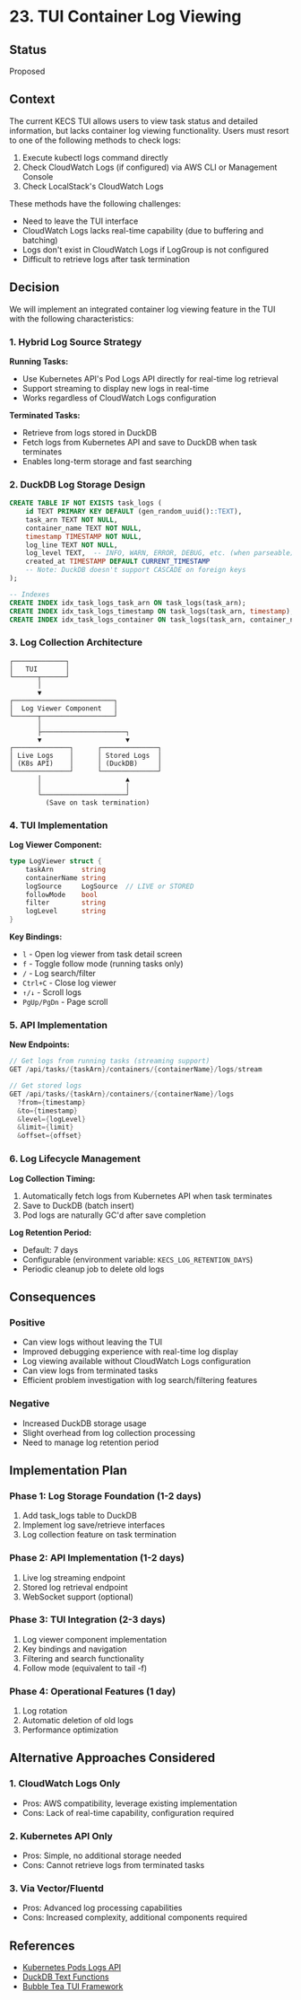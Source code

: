 # 23. TUI Container Log Viewing

## Status

Proposed

## Context

The current KECS TUI allows users to view task status and detailed information, but lacks container log viewing functionality. Users must resort to one of the following methods to check logs:

1. Execute kubectl logs command directly
2. Check CloudWatch Logs (if configured) via AWS CLI or Management Console
3. Check LocalStack's CloudWatch Logs

These methods have the following challenges:
- Need to leave the TUI interface
- CloudWatch Logs lacks real-time capability (due to buffering and batching)
- Logs don't exist in CloudWatch Logs if LogGroup is not configured
- Difficult to retrieve logs after task termination

## Decision

We will implement an integrated container log viewing feature in the TUI with the following characteristics:

### 1. Hybrid Log Source Strategy

**Running Tasks:**
- Use Kubernetes API's Pod Logs API directly for real-time log retrieval
- Support streaming to display new logs in real-time
- Works regardless of CloudWatch Logs configuration

**Terminated Tasks:**
- Retrieve from logs stored in DuckDB
- Fetch logs from Kubernetes API and save to DuckDB when task terminates
- Enables long-term storage and fast searching

### 2. DuckDB Log Storage Design

```sql
CREATE TABLE IF NOT EXISTS task_logs (
    id TEXT PRIMARY KEY DEFAULT (gen_random_uuid()::TEXT),
    task_arn TEXT NOT NULL,
    container_name TEXT NOT NULL,
    timestamp TIMESTAMP NOT NULL,
    log_line TEXT NOT NULL,
    log_level TEXT,  -- INFO, WARN, ERROR, DEBUG, etc. (when parseable)
    created_at TIMESTAMP DEFAULT CURRENT_TIMESTAMP
    -- Note: DuckDB doesn't support CASCADE on foreign keys
);

-- Indexes
CREATE INDEX idx_task_logs_task_arn ON task_logs(task_arn);
CREATE INDEX idx_task_logs_timestamp ON task_logs(task_arn, timestamp);
CREATE INDEX idx_task_logs_container ON task_logs(task_arn, container_name);
```

### 3. Log Collection Architecture

```
┌─────────────┐
│   TUI       │
└──────┬──────┘
       │
       ▼
┌─────────────────────────┐
│  Log Viewer Component   │
└──────┬──────────────────┘
       │
       ├─────────────────────┐
       ▼                     ▼
┌──────────────┐      ┌──────────────┐
│ Live Logs    │      │ Stored Logs  │
│ (K8s API)    │      │ (DuckDB)     │
└──────────────┘      └──────────────┘
       │                     ▲
       │                     │
       └─────────────────────┘
         (Save on task termination)
```

### 4. TUI Implementation

**Log Viewer Component:**
```go
type LogViewer struct {
    taskArn       string
    containerName string
    logSource     LogSource  // LIVE or STORED
    followMode    bool
    filter        string
    logLevel      string
}
```

**Key Bindings:**
- `l` - Open log viewer from task detail screen
- `f` - Toggle follow mode (running tasks only)
- `/` - Log search/filter
- `Ctrl+C` - Close log viewer
- `↑/↓` - Scroll logs
- `PgUp/PgDn` - Page scroll

### 5. API Implementation

**New Endpoints:**
```go
// Get logs from running tasks (streaming support)
GET /api/tasks/{taskArn}/containers/{containerName}/logs/stream

// Get stored logs
GET /api/tasks/{taskArn}/containers/{containerName}/logs
  ?from={timestamp}
  &to={timestamp}
  &level={logLevel}
  &limit={limit}
  &offset={offset}
```

### 6. Log Lifecycle Management

**Log Collection Timing:**
1. Automatically fetch logs from Kubernetes API when task terminates
2. Save to DuckDB (batch insert)
3. Pod logs are naturally GC'd after save completion

**Log Retention Period:**
- Default: 7 days
- Configurable (environment variable: `KECS_LOG_RETENTION_DAYS`)
- Periodic cleanup job to delete old logs

## Consequences

### Positive
- Can view logs without leaving the TUI
- Improved debugging experience with real-time log display
- Log viewing available without CloudWatch Logs configuration
- Can view logs from terminated tasks
- Efficient problem investigation with log search/filtering features

### Negative
- Increased DuckDB storage usage
- Slight overhead from log collection processing
- Need to manage log retention period

## Implementation Plan

### Phase 1: Log Storage Foundation (1-2 days)
1. Add task_logs table to DuckDB
2. Implement log save/retrieve interfaces
3. Log collection feature on task termination

### Phase 2: API Implementation (1-2 days)
1. Live log streaming endpoint
2. Stored log retrieval endpoint
3. WebSocket support (optional)

### Phase 3: TUI Integration (2-3 days)
1. Log viewer component implementation
2. Key bindings and navigation
3. Filtering and search functionality
4. Follow mode (equivalent to tail -f)

### Phase 4: Operational Features (1 day)
1. Log rotation
2. Automatic deletion of old logs
3. Performance optimization

## Alternative Approaches Considered

### 1. CloudWatch Logs Only
- Pros: AWS compatibility, leverage existing implementation
- Cons: Lack of real-time capability, configuration required

### 2. Kubernetes API Only
- Pros: Simple, no additional storage needed
- Cons: Cannot retrieve logs from terminated tasks

### 3. Via Vector/Fluentd
- Pros: Advanced log processing capabilities
- Cons: Increased complexity, additional components required

## References

- [Kubernetes Pods Logs API](https://kubernetes.io/docs/reference/generated/kubernetes-api/v1.28/#read-log-pod-v1-core)
- [DuckDB Text Functions](https://duckdb.org/docs/sql/functions/char)
- [Bubble Tea TUI Framework](https://github.com/charmbracelet/bubbletea)